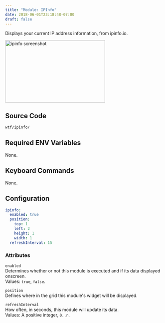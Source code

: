 ```yaml
---
title: "Module: IPInfo"
date: 2018-06-01T23:18:48-07:00
draft: false
---
```


Displays your current IP address information, from ipinfo.io.

<img src="/imgs/modules/ipinfo.png" width="320" height="199" alt="ipinfo screenshot" />

## Source Code

```bash
wtf/ipinfo/
```

## Required ENV Variables

None.

## Keyboard Commands

None.

## Configuration

```yaml
ipinfo:
  enabled: true
  position:
    top: 1
    left: 2
    height: 1
    width: 1
  refreshInterval: 15
```

### Attributes

`enabled` <br />
Determines whether or not this module is executed and if its data displayed onscreen. <br />
Values: `true`, `false`.

`position` <br />
Defines where in the grid this module's widget will be displayed. <br />

`refreshInterval` <br />
How often, in seconds, this module will update its data. <br />
Values: A positive integer, `0..n`.
